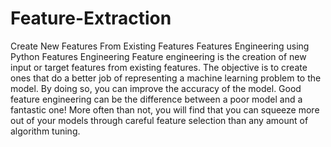 # Feature-Extraction
Create New Features From Existing Features Features Engineering  using Python
Features Engineering
Feature engineering is the creation of new input or target features from existing features. The objective is to create ones that do a better job of representing a machine learning problem to the model. By doing so, you can improve the accuracy of the model.
Good feature engineering can be the difference between a poor model and a fantastic one! More often than not, you will find that you can squeeze more out of your models through careful feature selection than any amount of algorithm tuning.
